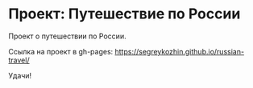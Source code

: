 # Проект: Путешествие по России


Проект о путешествии по России.

Ссылка на проект в gh-pages: https://segreykozhin.github.io/russian-travel/



Удачи!
